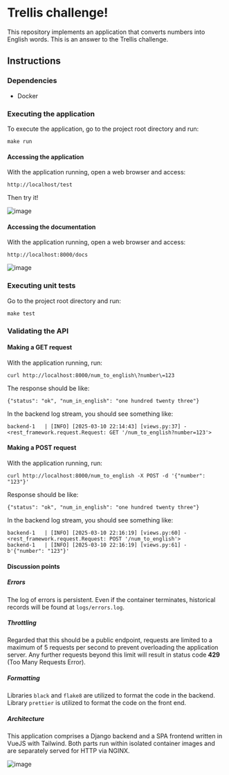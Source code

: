 # Trellis challenge!

This repository implements an application that converts numbers into English words.
This is an answer to the Trellis challenge.

## Instructions

### Dependencies

- Docker

### Executing the application

To execute the application, go to the project root directory and run:
```
make run
```

#### Accessing the application

With the application running, open a web browser and access:
```
http://localhost/test
```

Then try it!

![image](https://github.com/user-attachments/assets/fc795ef2-eee4-4a4d-80dc-dd2919d5bb9c)

#### Accessing the documentation

With the application running, open a web browser and access:
```
http://localhost:8000/docs
```
![image](https://github.com/user-attachments/assets/043241b3-8679-4238-9b21-2d72e7321a2d)

### Executing unit tests

Go to the project root directory and run:
```
make test
```

### Validating the API

#### Making a GET request

With the application running, run:
```
curl http://localhost:8000/num_to_english\?number\=123
```

The response should be like:
```
{"status": "ok", "num_in_english": "one hundred twenty three"}
```

In the backend log stream, you should see something like:
```
backend-1   | [INFO] [2025-03-10 22:14:43] [views.py:37] - <rest_framework.request.Request: GET '/num_to_english?number=123'>
```

#### Making a POST request

With the application running, run:
```
curl http://localhost:8000/num_to_english -X POST -d '{"number": "123"}'
```

Response should be like:
```
{"status": "ok", "num_in_english": "one hundred twenty three"}
```

In the backend log stream, you should see something like:
```
backend-1   | [INFO] [2025-03-10 22:16:19] [views.py:60] - <rest_framework.request.Request: POST '/num_to_english'>
backend-1   | [INFO] [2025-03-10 22:16:19] [views.py:61] - b'{"number": "123"}'
```

#### Discussion points

##### Errors

The log of errors is persistent. Even if the  container terminates, historical records will be found at `logs/errors.log`.

##### Throttling

Regarded that this should be a public endpoint, requests are limited to a maximum of 5 requests per second to prevent overloading the application server. Any further requests beyond this limit will result in status code **429** (Too Many Requests Error).

##### Formatting

Libraries `black` and `flake8` are utilized to format the code in the backend. Library `prettier` is utilized to format the code on the front end.

##### Architecture

This application comprises a Django backend and a SPA frontend written in VueJS with Tailwind. Both parts run within isolated container images and are separately served for HTTP via NGINX.

![image](https://github.com/user-attachments/assets/4119ca1d-a0ae-44ce-9f54-704f254942d9)


